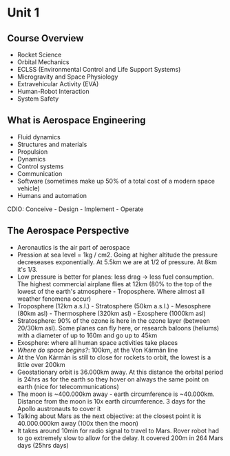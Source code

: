 # Unit 1

## Course Overview

* Rocket Science
* Orbital Mechanics
* ECLSS (Environmental Control and Life Support Systems)
* Microgravity and Space Physiology
* Extravehicular Activity (EVA)
* Human-Robot Interaction
* System Safety

## What is Aerospace Engineering

* Fluid dynamics
* Structures and materials
* Propulsion
* Dynamics
* Control systems
* Communication
* Software (sometimes make up 50% of a total cost of a modern space vehicle)
* Humans and automation


CDIO: Conceive - Design - Implement - Operate

## The Aerospace Perspective

* Aeronautics is the air part of aerospace
* Pression at sea level = 1kg / cm2. Going at higher altitude the pressure decreseases exponentially. At 5.5km we are at 1/2 of pressure. At 8km it's 1/3.
* Low pressure is better for planes: less drag -> less fuel consumption. The highest commercial airplane flies at 12km (80% to the top of the lowest of the earth's atmosphere - Troposphere. Where almost all weather fenomena occur)
* Troposphere (12km a.s.l.) - Stratosphere (50km a.s.l.) - Mesosphere (80km asl) - Thermosphere (320km asl) - Exosphere (1000km asl)
* Stratosphere: 90% of the ozone is here in the ozone layer (between 20/30km asl). Some planes can fly here, or research baloons (heliums) with a diameter of up to 160m and go up to 45km
* Exosphere: where all human space activities take places
* *Where do space begins?*: 100km, at the Von Kármán line
* At the Von Kármán is still to close for rockets to orbit, the lowest is a little over 200km
* Geostationary orbit is 36.000km away. At this distance the orbital period is 24hrs as for the earth so they hover on always the same point on earth (nice for telecommunications)
* The moon is ~400.000km away - earth circumference is ~40.000km. Distance from the moon is 10x earth circumference. 3 days for the Apollo austronauts to cover it
* Talking about Mars as the next objective: at the closest point it is 40.000.000km away (100x then the moon)
* It takes around 10min for radio signal to travel to Mars. Rover robot had to go extremely slow to allow for the delay. It covered 200m in 264 Mars days (25hrs days)

